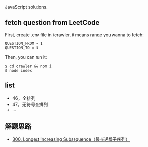 JavaScript solutions.

## fetch question from LeetCode
First, create .env file in /crawler, it means range you wanna to fetch:
```
QUESTION_FROM = 1
QUESTION_TO = 5
```

Then, you can run it:
```
$ cd crawler && npm i
$ node index
```

## list
- 46，全排列
- 47，无符号全排列
- ...

## 解题思路
- [300. Longest Increasing Subsequence（最长递增子序列）](./docs/300.md)
